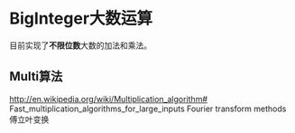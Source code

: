 BigInteger大数运算
==========
目前实现了**不限位数**大数的加法和乘法。

Multi算法
-----
http://en.wikipedia.org/wiki/Multiplication_algorithm#  
Fast_multiplication_algorithms_for_large_inputs
Fourier transform methods傅立叶变换